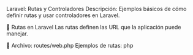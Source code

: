 Laravel: Rutas y Controladores
Descripción: Ejemplos básicos de cómo definir rutas y usar controladores en Laravel.

📌 Rutas en Laravel
Las rutas definen las URL que la aplicación puede manejar.

📂 Archivo: routes/web.php
Ejemplos de rutas:
php
<?php

use Illuminate\Support\Facades\Route;

// Ruta básica
Route::get('/', function () {
    return "Bienvenidos alumnos de Tecsup";
});

// Ruta con parámetro
Route::get('/tienda/{post}', function ($post) {
    return "Mostrando contenido de {$post}";
});

// Ruta con parámetros opcionales
Route::get('/lista/{post}/{categoria?}', function ($post, $categoria = 'hogar') {
    return "Mostrando {$post} de la categoría {$categoria}";
});
🎛️ Controladores en Laravel
Los controladores organizan la lógica de las rutas en clases.

1. Crear un controlador:
bash
php artisan make:controller HomeController
2. Ejemplo de controlador: app/Http/Controllers/HomeController.php
php
<?php

namespace App\Http\Controllers;

use Illuminate\Http\Request;

class HomeController extends Controller
{
    public function index()
    {
        return "Bienvenidos alumnos de Tecsup";
    }
}
3. Usar el controlador en rutas:
php
use App\Http\Controllers\HomeController;

Route::get('/', [HomeController::class, 'index']);
4. Controlador con múltiples métodos:
php
// En TiendaController.php
public function show($post)
{
    return "Mostrando contenido de {$post}";
}

// En web.php
Route::get('/tienda/{post}', [TiendaController::class, 'show']);
🚀 Ejecutar la aplicación
bash
php artisan serve
🔹 Notas:

Las rutas básicas usan funciones anónimas (closures).

Los controladores ayudan a mantener el código ordenado.

Los parámetros en rutas permiten dinámica en las URL.

📌 Repositorio: [Nombre del Repositorio]
🔗 Licencia: MIT

